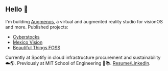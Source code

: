## Hello 👋

I'm building [Augmenos](https://www.augmenos.com), a virtual and augmented reality studio for visionOS and more. Published projects:
- [Cyberstocks](https://www.augmenos.com/cyberstocks) 
- [Mexico Vision](https://www.augmenos.com/mexicovision)
- [Beautiful Things FOSS](https://github.com/augmenos/BeautifulThingsFOSS)

Currently at Spotify in cloud infrastructure procurement and sustainability ☁️🌎.
Previously at MIT School of Engineering 🤖📚. [Resume/LinkedIn](https://www.linkedin.com/in/mggscm/).
